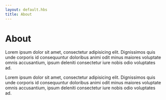 ```yaml
--- 
layout: default.hbs
title: About
--- 
```


# About

Lorem ipsum dolor sit amet, consectetur adipisicing elit. Dignissimos quis unde corporis id consequuntur doloribus animi odit minus maiores voluptate omnis accusantium, ipsum deleniti consectetur iure nobis odio voluptates ad.

Lorem ipsum dolor sit amet, consectetur adipisicing elit. Dignissimos quis unde corporis id consequuntur doloribus animi odit minus maiores voluptate omnis accusantium, ipsum deleniti consectetur iure nobis odio voluptates ad.
